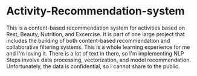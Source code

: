 # Activity-Recommendation-system
This is a content-based recommendation system for activities based on Rest, Beauty, Nutrition, and Excercise. It is part of one large project that includes the building of both content-based recommendation and collaborative filtering systems. 
This is a whole learning experience for me and I'm loving it.
There is a lot of text in there, so I'm implementing NLP 
Steps involve data processing, vectorization, and model recommendation.
Unfortunately, the data is confidential, so I cannot share to the public.
